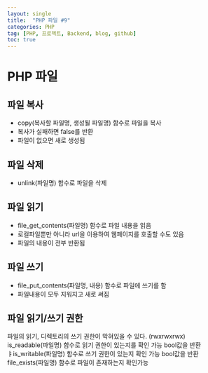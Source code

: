```yaml
---
layout: single
title:  "PHP 파일 #9"
categories: PHP
tag: [PHP, 프로젝트, Backend, blog, github]
toc: true
---
```


# PHP 파일

## 파일 복사
- copy(복사할 파일명, 생성될 파일명) 함수로 파일을 복사
- 복사가 실패하면 false를 반환
- 파일이 없으면 새로 생성됨

## 파일 삭제
- unlink(파일명) 함수로 파일을 삭제

## 파일 읽기
- file_get_contents(파일명) 함수로 파일 내용을 읽음
- 로컬파일뿐만 아니라 url을 이용하여 웹페이지를 호출할 수도 있음
- 파일의 내용이 전부 반환됨

## 파일 쓰기
- file_put_contents(파일명, 내용) 함수로 파일에 쓰기를 함
- 파일내용이 모두 지워지고 새로 써짐

## 파일 읽기/쓰기 권한
파일의 읽기, 디렉토리의 쓰기 권한이 막혀있을 수 있다. (rwxrwxrwx)<br>
is_readable(파일명) 함수로 읽기 권한이 있는지를 확인 가능 bool값을 반환<br>
ㅑis_writable(파일명) 함수로 쓰기 권한이 있는지 확인 가능 bool값을 반환<br>
file_exists(파일명) 함수로 파일이 존재하는지 확인가능

